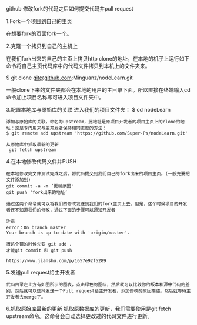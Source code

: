 github 修改fork的代码之后如何提交代码并pull request

1.Fork一个项目到自己的主页

   在想要fork的页面fork一个。

2.克隆一个拷贝到自己的主机上

   在我们fork出来的自己的主页上拷贝http clone的地址，在本地的机子上运行如下命令将自己主页代码库中的代码文件拷贝到本机上的文件夹来。

   $ git clone git@github.com:Minguanz/nodeLearn.git

   一般clone下来的文件夹都会在本地的用户的主目录下面。所以直接在终端输入cd命令加上项目名称即可进入项目文件夹中。


3.配置本地库与原始库的关联
    进入我们的项目文件夹：
    $ cd nodeLearn

    添加与原始库的关联，命名为upstream，此地址是原项目开发者的项目主页上的clone的地址：这是专门用来与主开发者保持相同进度的方法：
    $ git remote add upstream 'https://github.com/Super-Ps/nodeLearn.git'

    从原始库中抓取最新的更新
     git fetch upstream

4.在本地修改代码文件并PUSH

    在本地修改完文件测试完成之后，将代码提交到我们自己的fork出来的项目主页。(一般先要把文件添加到)
    git commit -a -m ’更新原因'  
    git push 'fork出来的地址‘  

    通过这两个命令就可以将我们的修改发送到我们的fork主页上去，但是，这个时候项目的开发者还不知道我们的修改，通过下面的步骤可以通知开发者

    注意
    error：On branch master
    Your branch is up to date with 'origin/master'.

    报这个错的时候先要 git add .
    才能git commit 和 git push

    https://www.jianshu.com/p/1657e92f5289


5.发送pull request给主开发者

    代码目录左上方有如图所示的图表，点击绿色的图标，然后就可以比较你的版本和源中代码的差别，然后就可以选择发送一个Pull request给主开发者，添加修改的原因描述。然后就等待主开发者去merge了。

6.抓取原始库最新的更新
    抓取原数据库的更新，我们需要使用是git fetch upstream命令。这命令会自动选择更改过的代码文件进行更新。
